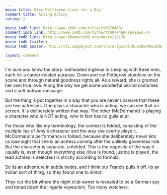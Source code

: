 ```yaml
---
movie title: Miss Pettigrew Lives for a Day
comment title: Acting Acting
rating: 2

movie imdb link: http://www.imdb.com/title/tt0970468/
comment imdb link: http://www.imdb.com/title/tt0970468/reviews-34
movie tmdb link: http://www.themoviedb.org/movie/12178
movie tmdb trailer: 
movie tmdb poster: http://cf2.imgobject.com/t/p/original/8upvDaxMou1RGU0EqbQYjAxri4p.jpg

layout: comment
---
```


I'm sure you know the story: redheaded ingénue is sleeping with three men, each for a career-related purpose. Down and out Pettigrew stumbles on the scene and through natural goodness rights all. As a reward, she is granted her own true love. Along the way we get some wonderful period costumes and a soft antiwar message.

But the thing is put together in a way that you are never unaware that these are two actresses. One plays a character who is acting: we can see that on screen. It is deliberately written that way. The other (McDormand) is playing a character who is NOT acting, who in fact has no guile at all. 

For those who like my terminology, the context is folded, consisting of the multiple lies of Amy's character and the way she overtly plays it. McDormand's performance is folded, because she deliberately never lets us lose sight that she is an actress coming after the unlikely governess role. But the character is separate, unfolded. This is the opposite of the way it usually is, even though everything else (love is found, justice is played, the lead actress is selected) is strictly according to formula.

So its an adventure in subtle twists, and I think our Francis pulls it off. Its an Indian sort of thing, so they found one to direct. 

They cut the bit where the night club owner is revealed to be a German spy and toned down the lingerie voyeurism, Too many watchers.